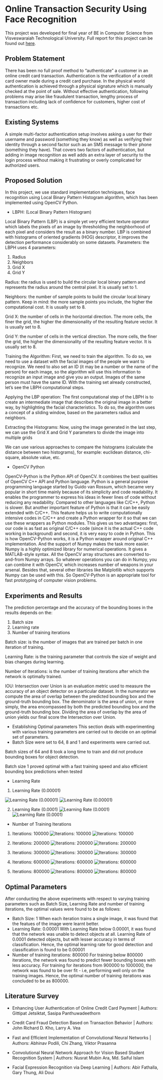 # Online Transaction Security Using Face Recognition

This project was developed for final year of BE in Computer Science from Visveswaraiah Technological University. Full report for this project can be found out [here](/report/Project-Report.docx).

## Problem Statement
There has been no full proof method to “authenticate” a customer in an online credit card transaction. Authentication is the verification of a credit card owner made during a credit card purchase. In the physical world authentication is achieved through a physical signature which is manually checked at the point of sale. Without effective authentication, following problems may arise like fraudulent transaction, lengthy process of transaction including lack of confidence for customers, higher cost of transactions etc.

## Existing Systems
A simple multi-factor authentication setup involves asking a user for their username and password (something they know) as well as verifying their identity through a second factor such as an SMS message to their phone (something they have). That covers two factors of authentication, but adding in image recognition as well adds an extra layer of security to the login process without making it frustrating or overly complicated for authorized users.

## Proposed Solution
In this project, we use standard implementation techniques, face recognition using Local Binary Pattern Histogram algorithm, which has been implemented using OpenCV Python.

* LBPH: (Local Binary Pattern Histogram)

Local Binary Pattern (LBP) is a simple yet very efficient texture operator which labels the pixels of an image by thresholding the neighborhood of each pixel and considers the result as a binary number.
LBP is combined with histograms of oriented gradients (HOG) descriptor, it improves the detection performance considerably on some datasets. 
Parameters: the LBPH uses 4 parameters:
1. Radius
2. Neighbors
3. Grid X
4. Grid Y

Radius: the radius is used to build the circular local binary pattern and represents the radius around the central pixel. It is usually set to 1.

Neighbors: the number of sample points to build the circular local binary pattern. Keep in mind: the more sample points you include, the higher the computational cost. It is usually set to 8.

Grid X: the number of cells in the horizontal direction. The more cells, the finer the grid, the higher the dimensionality of the resulting feature vector. It is usually set to 8.

Grid Y: the number of cells in the vertical direction. The more cells, the finer the grid, the higher the dimensionality of the resulting feature vector. It is usually set to 8.

Training the Algorithm: First, we need to train the algorithm. To do so, we need to use a dataset with the facial images of the people we want to recognize. We need to also set an ID (it may be a number or the name of the person) for each image, so the algorithm will use this information to recognize an input image and give you an output. Images of the same person must have the same ID. With the training set already constructed, let’s see the LBPH computational steps.

Applying the LBP operation: The first computational step of the LBPH is to create an intermediate image that describes the original image in a better way, by highlighting the facial characteristics. To do so, the algorithm uses a concept of a sliding window, based on the parameters radius and neighbors.

Extracting the Histograms: Now, using the image generated in the last step, we can use the Grid X and Grid Y parameters to divide the image into multiple grids

We can use various approaches to compare the histograms (calculate the distance between two histograms), for example: euclidean distance, chi-square, absolute value, etc.

* OpenCV Python

OpenCV-Python is the Python API of OpenCV. It combines the best qualities of OpenCV C++ API and Python language.
Python is a general purpose programming language started by Guido van Rossum, which became very popular in short time mainly because of its simplicity and code readability. It enables the programmer to express his ideas in fewer lines of code without reducing any readability.
Compared to other languages like C/C++, Python is slower. But another important feature of Python is that it can be easily extended with C/C++. This feature helps us to write computationally intensive codes in C/C++ and create a Python wrapper for it so that we can use these wrappers as Python modules. This gives us two advantages: first, our code is as fast as original C/C++ code (since it is the actual C++ code working in background) and second, it is very easy to code in Python. This is how OpenCV-Python works, it is a Python wrapper around original C++ implementation.
And the support of Numpy makes the task more easier. Numpy is a highly optimized library for numerical operations. It gives a MATLAB-style syntax. All the OpenCV array structures are converted to-and-from Numpy arrays. So whatever operations you can do in Numpy, you can combine it with OpenCV, which increases number of weapons in your arsenal. Besides that, several other libraries like  Matplotlib which supports Numpy can be used with this. So OpenCV-Python is an appropriate tool for fast prototyping of computer vision problems.

## Experiments and Results
The prediction percentage and the accuracy of the bounding boxes in the results depends on the:
1. Batch size
2. Learning rate
3. Number of training iterations

Batch size: is the number of images that are trained per batch in one iteration of training.

Learning Rate: is the training parameter that controls the size of weight and bias changes during learning.

Number of Iterations: is the number of training iterations after which the network is optimally trained.

IOU: Intersection over Union is an evaluation metric used to measure the accuracy of an object detector on a particular dataset. In the numerator we compute the area of overlap between the predicted bounding box and the ground-truth bounding box. The denominator is the area of union, or more simply, the area encompassed by both the predicted bounding box and the ground-truth bounding box. Dividing the area of overlap by the area of union yields our final score the Intersection over Union.

* Establishing Optimal parameters
This section deals with experimenting with various training parameters are carried out to decide on an optimal set of parameters.
* Batch Size were set to 64, 8 and 1 and experiments were carried out.

Batch sizes of 64 and 8 took a long time to train and did not produce bounding boxes for object detection.

Batch size 1 proved optimal with a fast training speed and also efficient bounding box predictions when tested

* Learning Rate

1. Learning Rate (0.00001)

![Learning Rate (0.00001)](/experiment/image018.jpg)
![Learning Rate (0.00001)](/experiment/image019.jpg)


2. Learning Rate (0.0001)
![Learning Rate (0.0001)](/experiment/image020.jpg)
![Learning Rate (0.0001)](/experiment/image021.jpg)

* Number of Training Iterations

1. Iterations: 100000
![Iterations: 100000](/experiment/image022.jpg)
![Iterations: 100000](/experiment/image023.jpg)

2. Iterations: 200000
![Iterations: 200000](/experiment/image024.jpg)
![Iterations: 200000](/experiment/image025.jpg)

3. Iterations: 300000
![Iterations: 300000](/experiment/image026.jpg)
![Iterations: 300000](/experiment/image027.jpg)

4. Iterations: 600000
![Iterations: 600000](/experiment/image028.jpg)
![Iterations: 600000](/experiment/image029.jpg)

5. Iterations: 800000
![Iterations: 800000](/experiment/image030.jpg)
![Iterations: 800000](/experiment/image031.jpg)


## Optimal Parameters

After conducting the above experiments with respect to varying training parameters such as Batch Size, Learning Rate and number of training iterations, the optimal values were found to be as follows:
* Batch Size: 1
When each iteration trains a single image, it was found that the featues of the image were learnt better.
* Learning Rate: 0.00001
With Learning Rate below 0.00001, it was found that the network was unable to detect objects at all. Learning Rate of 0.0001 detected objects, but with lesser accuracy in terms of classification. Hence, the optimal learning rate for good detection and classification is found to be 0.00001
* Number of training iterations: 800000
For training below 800000 iterations, the network was found to predict fewer bounding boxes with less accuracy. For training for iterations from 900000 to 1000000, the network was found to be over fit - i.e, performing well only on the training images. Hence, the optimal number of training iterations was concluded to be as 800000.

## Literature Survey

* Enhancing User Authentication of Online Credit Card Payment |
Authors: Gittipat Jetsiktat, Sasipa Panthuwadeethorn

* Credit Card Fraud Detection Based on Transaction Behavior |
Authors:  John Richard D. Kho, Larry A. Vea

* Fast and Efﬁcient Implementation of Convolutional Neural Networks |
Authors: Abhinav Podili, Chi Zhang, Viktor Prasanna

* Convolutional Neural Network Approach for Vision Based Student Recognition System |
Authors: Nusrat Mubin Ara, Md. Saiful Islam

* Facial Expression Recognition via Deep Learning |
Authors: Abir Fathalla, Gary Thung, Ali Doui
